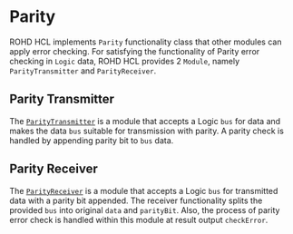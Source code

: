 # Parity

ROHD HCL implements `Parity` functionality class that other modules can apply error checking. For satisfying the functionality of Parity error checking in `Logic` data, ROHD HCL provides 2 `Module`, namely `ParityTransmitter` and `ParityReceiver`.

## Parity Transmitter

The [`ParityTransmitter`](https://intel.github.io/rohd-hcl/rohd_hcl/PriorityTransmitter-class.html) is a module that accepts a Logic `bus` for data and makes the data `bus` suitable for transmission with parity. A parity check is handled by appending parity bit to `bus` data.

## Parity Receiver

The [`ParityReceiver`](https://intel.github.io/rohd-hcl/rohd_hcl/PriorityReceiver-class.html) is a module that accepts a Logic `bus` for transmitted data with a parity bit appended. The receiver functionality splits the provided `bus` into original `data` and `parityBit`. Also, the process of parity error check is handled within this module at result output `checkError`.
